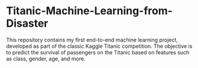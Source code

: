 # Titanic-Machine-Learning-from-Disaster
This repository contains my first end-to-end machine learning project, developed as part of the classic Kaggle Titanic competition. The objective is to predict the survival of passengers on the Titanic based on features such as class, gender, age, and more.
